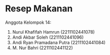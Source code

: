 # Resep Makanan

Anggota Kelompok 14:

1. Nurul Khafifah Hamrun (2211102441078)
2. Andi Akbar Soleh (2211102441096)
3. Andi Ryan Pramadana Putra (2211102441084)
4. M. Nur Bahri (2211102441122)
